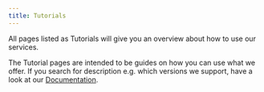 ```yaml
---
title: Tutorials
---
```


All pages listed as Tutorials will give you an overview about how to use our services.

The Tutorial pages are intended to be guides on how you can use what we offer. If you search for description e.g. which versions we support, have a look at our [Documentation](/documentation).